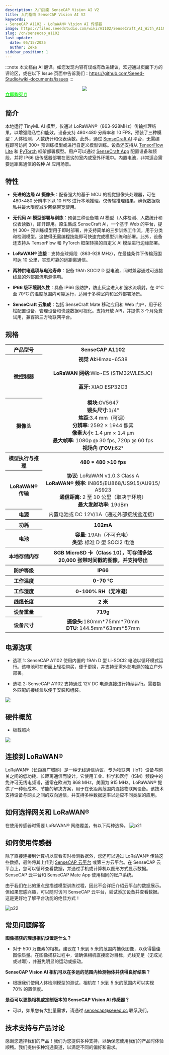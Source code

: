 ```yaml
---
description: 入门指南 SenseCAP Vision AI V2
title: 入门指南 SenseCAP Vision AI V2
keywords:
- SenseCAP A1102 - LoRaWAN® Vision AI 传感器
image: https://files.seeedstudio.com/wiki/A1102/SenseCraft_AI_With_A1102/top.webp
slug: /cn/sensecap_a1102
last_update:
  date: 05/15/2025
  author: Zeke
sidebar_position: 1
---
```

:::note
本文档由 AI 翻译。如您发现内容有误或有改进建议，欢迎通过页面下方的评论区，或在以下 Issue 页面中告诉我们：https://github.com/Seeed-Studio/wiki-documents/issues
:::

<div align="center"><img width ={500} src="https://files.seeedstudio.com/wiki/A1102/SenseCraft_AI_With_A1102/A1102_shop.jpg"/></div>

<div class="get_one_now_container" style={{textAlign: 'center'}}>
    <a class="get_one_now_item" href="https://www.seeedstudio.com/SenseCAP-A1102-LoRaWAN-Vision-AI-Sensor-p-6347.html">
            <strong><span><font color={'FFFFFF'} size={"4"}> 立即购买 🖱️</font></span></strong>
    </a>
</div>

## 简介

本地运行 TinyML AI 模型，仅通过 LoRaWAN®（863-928MHz）传输推理结果，以增强隐私性和能效。设备支持 480×480 分辨率和 10 FPS，预装了三种模型：人体检测、人数统计和仪表读数。此外，通过 [SenseCraft AI](https://sensecraft.seeed.cc/ai/#/home) 平台，无需编程即可访问 300+ 预训练模型或进行自定义模型训练。设备还支持从 [TensorFlow Lite](https://www.tensorflow.org/) 和 [PyTorch](https://pytorch.org/) 框架部署模型。用户可以通过 [SenseCraft App](https://sensecap-mate-download.seeed.cn/) 配置设备和频段，并将 IP66 级传感器部署在恶劣的室内或室外环境中。内置电池，非常适合需要远距离通信的各种 AI 应用场景。

## 特性
- **先进的边缘 AI 摄像头**：配备强大的基于 MCU 的视觉摄像头处理器，可在 480×480 分辨率下以 10 FPS 进行本地推理。仅传输推理结果，确保数据隐私并最大限度减少网络带宽使用。

- **无代码 AI 模型部署与训练**：预装三种设备端 AI 模型（人体检测、人数统计和仪表读数），即开即用。原生集成 SenseCraft AI，一个基于 Web 的平台，提供 300+ 预训练模型用于即时部署，并支持简单的三步训练工作流，用于分类和检测模型。这使得无需编程技能即可快速完成模型训练和部署。此外，设备还支持从 TensorFlow 和 PyTorch 框架转换的自定义 AI 模型进行边缘部署。

- **LoRaWAN® 连接**：支持全球频段（863-928 MHz），在最佳条件下传输范围可达 10 公里，实现可靠的远距离通信。

- **两种供电选项与电池寿命**：配备 19Ah SOCl2 D 型电池，同时兼容通过可选接线盒的外部直流电源供电。

- **IP66 级环境耐久性**：具备 IP66 级防护，防止灰尘进入和强水流喷射。在 0°C 至 70°C 的温度范围内可靠运行，适用于多种室内和室外部署场景。

- **SenseCraft 云集成**：包括 SenseCraft Mate 移动应用和 Web 门户，用于轻松配置设备、管理设备和快速数据可视化。支持开放 API，并提供 3 个月免费试用，兼容第三方物联网平台。

## 规格

<table align="center">
	<tr>
	    <th>产品型号</th>
        <th>SenseCAP A1102</th>
	</tr>
	<tr>
	    <th>微控制器</th>
        <td align="center">
        <strong>视觉 AI:</strong>Himax-6538 <br></br> 
        <strong>LoRaWAN 网络:</strong>Wio-E5 (STM32WLE5JC)<br></br>
        <strong>蓝牙:</strong> XIAO ESP32C3<br></br></td>
	</tr>
    <tr>
        <th>摄像头</th>
        <td align="center">
            <strong>模块:</strong>OV5647<br />
            <strong>镜头尺寸:</strong>1/4"<br />
            <strong>焦距:</strong>3.4 mm（可调）<br />
            <strong>分辨率:</strong> 2592 × 1944 像素<br />
            <strong>像素大小:</strong> 1.4 µm × 1.4 µm<br />
            <strong>最大帧率:</strong> 1080p @ 30 fps, 720p @ 60 fps<br />
            <strong>视场角 (FOV):</strong>62°
        </td>
    </tr>
    <tr>
	    <th>模型执行与推理</th>
        <th>480 * 480  >10 fps</th>	
    </tr>
    <tr>
        <th>LoRaWAN® 传输</th>
        <td align="center">
        <strong>协议:</strong> LoRaWAN v1.0.3 Class A<br />
        <strong>LoRaWAN® 频率:</strong> IN865/EU868/US915/AU915/ AS923<br />
        <strong>通信距离:</strong> 2 至 10 公里（取决于环境）<br />
        <strong>最大发射功率:</strong> 19dBm<br />
        </td>
    </tr>
    <tr>
        <th>电源</th>
        <td align="center">
        内置电池或 DC 12V/1A（通过外部接线盒连接）
        </td>
    </tr>
	<tr>
	    <th>功耗</th>
        <th>102mA</th>
	</tr>
	<tr>
	      <th>电池</th>
        <td align="center">
        <strong>容量:</strong> 19Ah（不可充电）<br />
        <strong>类型:</strong> 标准 D 型 SOCl2 电池<br />
        </td>
	</tr>
	<tr>
	    <th>本地存储内存</th>
        <th>8GB MicroSD 卡（Class 10），可存储多达 20,000 张带时间戳的图像，并支持导出</th>
	</tr>
	<tr>
	    <th>防护等级</th>
        <th>IP66</th>
	</tr>
	<tr>
	    <th>工作温度</th>
        <th>0-70 °C</th>
	</tr>
	<tr>
	    <th>工作湿度</th>
        <th>0-100% RH（无冷凝）</th>
	</tr>
	<tr>
	    <th>线缆长度</th>
        <th>2 米</th>
	</tr>
	<tr>
	    <th>设备重量</th>
        <th>719g</th>
	</tr>
	<tr>
	    <th>设备尺寸</th>
        <td align="center">
        <strong>摄像头:</strong>180mm*75mm*70mm<br />
        <strong>DTU: </strong> 144.5mm*63mm*57mm<br />
        </td>
	</tr>
</table>

## 电源选项
- 选项 1: SenseCAP A1102 使用内置的 19Ah D 型 Li-SOCl2 电池以循环模式运行。该电池可在市面上轻松购买，便于更换，并支持无需外部电源的独立户外部署。

- 选项 2: SenseCAP A1102 支持通过 12V DC 电源连接进行持续运行。需要额外匹配的接线盒以便于安装和组装。

<div style={{textAlign:'center'}}><img src="https://files.seeedstudio.com/wiki/A1102/SenseCraft_AI_With_A1102/39.png" style={{width:900, height:'auto'}}/></div>

## 硬件概览
- 板载照片

<div style={{textAlign:'center'}}><img src="https://files.seeedstudio.com/wiki/A1102/SenseCraft_AI_With_A1102/38.png" style={{width:900, height:'auto'}}/></div>



## 连接到 LoRaWAN®
LoRaWAN®（长距离广域网）是一种无线通信协议，专为物联网（IoT）设备与网关之间的低功耗、长距离通信而设计。它使用工业、科学和医疗（ISM）频段中的免许可无线电频谱，通常在欧洲为 868 MHz，美国为 915 MHz。LoRaWAN® 提供了一种低成本、节能的解决方案，用于在长距离范围内连接物联网设备。该技术支持设备与网关之间的双向通信，并支持多种数据速率以适应不同类型的应用。

## 如何选择网关和 LoRaWAN®
在使用传感器时需要 LoRaWAN® 网络覆盖，有以下两种选择。
![p21](https://files.seeedstudio.com/wiki/SenseCAP/SenseCAP_LoRaWAN_S210X_Series/4.png)

## 如何使用传感器
除了直接连接到计算机以查看实时检测数据外，您还可以通过 LoRaWAN® 传输这些数据，最终将其上传到 [SenseCAP 云平台](https://sensecap.seeed.cc/) 或第三方云平台。在 SenseCAP 云平台上，您可以循环查看数据，并通过手机或计算机以图形方式显示数据。SenseCAP 云平台和 SenseCAP Mate App 使用相同的账户系统。

由于我们在此的重点是描述模型训练过程，因此不会详细介绍云平台的数据展示。但如果您感兴趣，可以随时访问 SenseCAP 云平台，尝试添加设备并查看数据。这是更好地了解平台功能的绝佳方式！

![p22](https://files.seeedstudio.com/wiki/SenseCAP/SenseCAP_LoRaWAN_S210X_Series/11.png)


## 常见问题解答

**图像捕获的理想相机设置是什么？**

- 对于 500 万像素的相机，建议在 1 米到 5 米的范围内捕获图像，以获得最佳图像质量。在图像捕获过程中，请确保相机直接面对目标，光线充足（无眩光或过曝），并避免明显的运动或振动。

**SenseCAP Vision AI 相机可以在多远的范围内检测物体并获得良好结果？**

- 根据我们使用人体检测模型的测试，相机在 1 米到 5 米的范围内可以实现 70% 的置信度。

**是否可以更换相机或定制版本的 SenseCAP Vision AI 传感器？**

- 可以，如果您有大批量需求，请通过 sensecap@seeed.cc 联系我们。


## 技术支持与产品讨论

感谢您选择我们的产品！我们为您提供多种支持，以确保您使用我们的产品时体验顺畅。我们提供多种沟通渠道，以满足不同的偏好和需求。

<div class="button_tech_support_container">
<a href="https://forum.seeedstudio.com/" class="button_forum"></a> 
<a href="https://www.seeedstudio.com/contacts" class="button_email"></a>
</div>

<div class="button_tech_support_container">
<a href="https://discord.gg/eWkprNDMU7" class="button_discord"></a> 
<a href="https://github.com/Seeed-Studio/wiki-documents/discussions/69" class="button_discussion"></a>
</div>